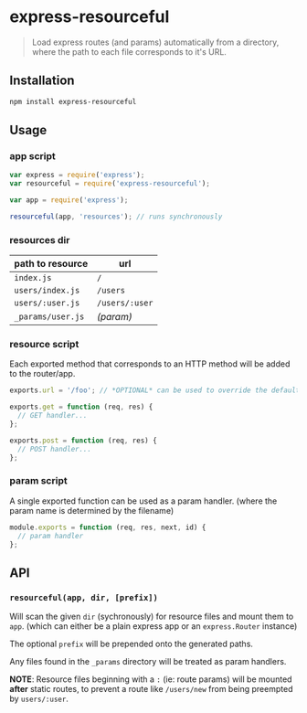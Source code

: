 # express-resourceful

> Load express routes (and params) automatically from a directory, where
> the path to each file corresponds to it's URL.

## Installation

```sh
npm install express-resourceful
```

## Usage

### app script

```js
var express = require('express');
var resourceful = require('express-resourceful');

var app = require('express');

resourceful(app, 'resources'); // runs synchronously
```

### resources dir

| path to resource  | url            |
| ----------------- | -------------- |
| `index.js`        | `/`            |
| `users/index.js`  | `/users`       |
| `users/:user.js`  | `/users/:user` |
| `_params/user.js` | *(param)*      |

### resource script

Each exported method that corresponds to an HTTP method will be added to
the router/app.

```js
exports.url = '/foo'; // *OPTIONAL* can be used to override the default url

exports.get = function (req, res) {
  // GET handler...
};

exports.post = function (req, res) {
  // POST handler...
};
```

### param script

A single exported function can be used as a param handler. (where the param
name is determined by the filename)

```js
module.exports = function (req, res, next, id) {
  // param handler
};
```

## API

### `resourceful(app, dir, [prefix])`

Will scan the given `dir` (sychronously) for resource files and mount them to
`app`. (which can either be a plain express app or an `express.Router` instance)

The optional `prefix` will be prepended onto the generated paths.

Any files found in the `_params` directory will be treated as param handlers.

**NOTE**: Resource files beginning with a `:` (ie: route params) will be mounted
**after** static routes, to prevent a route like `/users/new` from being preempted
by `users/:user`.
